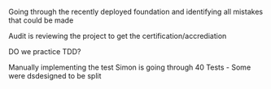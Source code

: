 Going through the recently deployed foundation and identifying all mistakes that could be made

Audit is reviewing the project to get the certification/accrediation

DO we practice TDD?

Manually implementing the test Simon is going through
40 Tests - Some were dsdesigned to be split